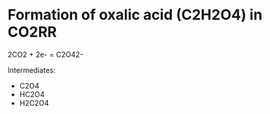 # Formation of oxalic acid (C2H2O4) in CO2RR

2CO2 + 2e- = C2O42-

Intermediates:

- C2O4
- HC2O4
- H2C2O4

